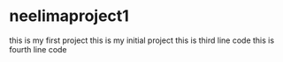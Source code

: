 # neelimaproject1
this is my first project
this is my initial project
this is third line code
this is fourth line code
